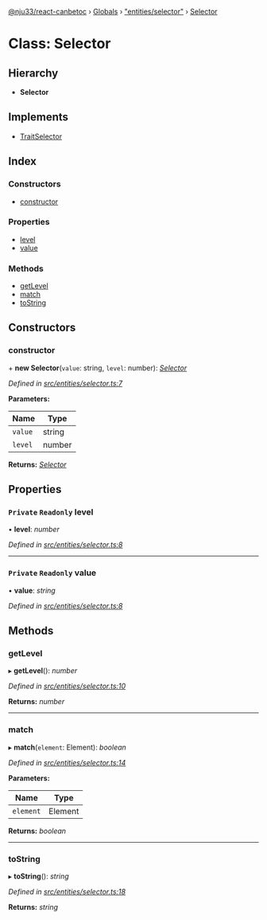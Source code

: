 [@nju33/react-canbetoc](../README.md) › [Globals](../globals.md) › ["entities/selector"](../modules/_entities_selector_.md) › [Selector](_entities_selector_.selector.md)

# Class: Selector

## Hierarchy

* **Selector**

## Implements

* [TraitSelector](../interfaces/_entities_selector_.traitselector.md)

## Index

### Constructors

* [constructor](_entities_selector_.selector.md#constructor)

### Properties

* [level](_entities_selector_.selector.md#private-readonly-level)
* [value](_entities_selector_.selector.md#private-readonly-value)

### Methods

* [getLevel](_entities_selector_.selector.md#getlevel)
* [match](_entities_selector_.selector.md#match)
* [toString](_entities_selector_.selector.md#tostring)

## Constructors

###  constructor

\+ **new Selector**(`value`: string, `level`: number): *[Selector](_entities_selector_.selector.md)*

*Defined in [src/entities/selector.ts:7](https://github.com/nju33/react-canbetoc/blob/118b6f6/src/entities/selector.ts#L7)*

**Parameters:**

Name | Type |
------ | ------ |
`value` | string |
`level` | number |

**Returns:** *[Selector](_entities_selector_.selector.md)*

## Properties

### `Private` `Readonly` level

• **level**: *number*

*Defined in [src/entities/selector.ts:8](https://github.com/nju33/react-canbetoc/blob/118b6f6/src/entities/selector.ts#L8)*

___

### `Private` `Readonly` value

• **value**: *string*

*Defined in [src/entities/selector.ts:8](https://github.com/nju33/react-canbetoc/blob/118b6f6/src/entities/selector.ts#L8)*

## Methods

###  getLevel

▸ **getLevel**(): *number*

*Defined in [src/entities/selector.ts:10](https://github.com/nju33/react-canbetoc/blob/118b6f6/src/entities/selector.ts#L10)*

**Returns:** *number*

___

###  match

▸ **match**(`element`: Element): *boolean*

*Defined in [src/entities/selector.ts:14](https://github.com/nju33/react-canbetoc/blob/118b6f6/src/entities/selector.ts#L14)*

**Parameters:**

Name | Type |
------ | ------ |
`element` | Element |

**Returns:** *boolean*

___

###  toString

▸ **toString**(): *string*

*Defined in [src/entities/selector.ts:18](https://github.com/nju33/react-canbetoc/blob/118b6f6/src/entities/selector.ts#L18)*

**Returns:** *string*
